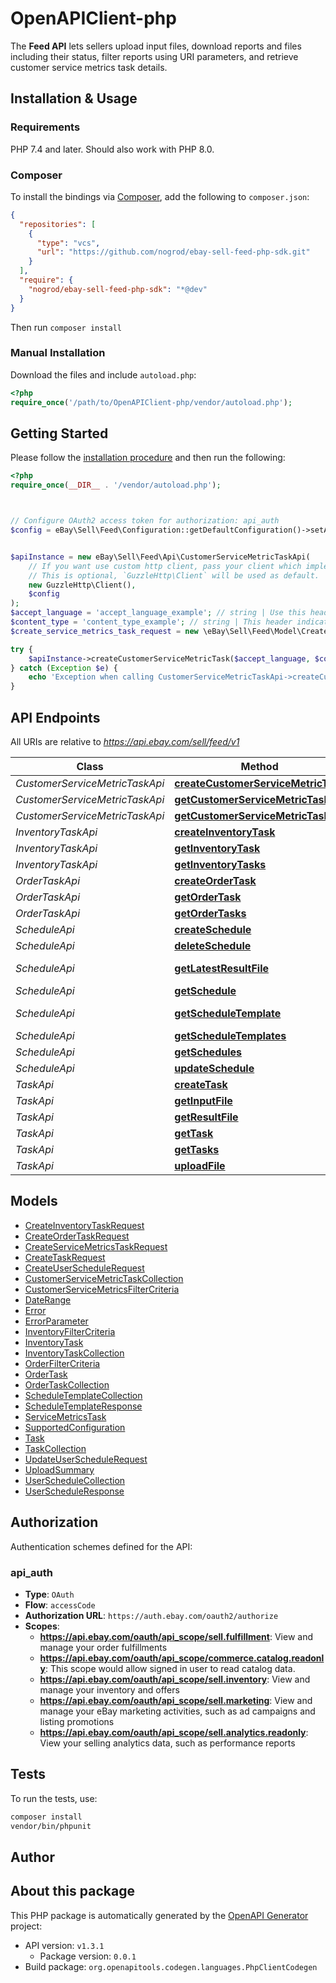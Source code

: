 # OpenAPIClient-php

<p>The <strong>Feed API</strong> lets sellers upload input files, download reports and files including their status, filter reports using URI parameters, and retrieve customer service metrics task details.</p>


## Installation & Usage

### Requirements

PHP 7.4 and later.
Should also work with PHP 8.0.

### Composer

To install the bindings via [Composer](https://getcomposer.org/), add the following to `composer.json`:

```json
{
  "repositories": [
    {
      "type": "vcs",
      "url": "https://github.com/nogrod/ebay-sell-feed-php-sdk.git"
    }
  ],
  "require": {
    "nogrod/ebay-sell-feed-php-sdk": "*@dev"
  }
}
```

Then run `composer install`

### Manual Installation

Download the files and include `autoload.php`:

```php
<?php
require_once('/path/to/OpenAPIClient-php/vendor/autoload.php');
```

## Getting Started

Please follow the [installation procedure](#installation--usage) and then run the following:

```php
<?php
require_once(__DIR__ . '/vendor/autoload.php');



// Configure OAuth2 access token for authorization: api_auth
$config = eBay\Sell\Feed\Configuration::getDefaultConfiguration()->setAccessToken('YOUR_ACCESS_TOKEN');


$apiInstance = new eBay\Sell\Feed\Api\CustomerServiceMetricTaskApi(
    // If you want use custom http client, pass your client which implements `GuzzleHttp\ClientInterface`.
    // This is optional, `GuzzleHttp\Client` will be used as default.
    new GuzzleHttp\Client(),
    $config
);
$accept_language = 'accept_language_example'; // string | Use this header to specify the natural language in which the authenticated user desires the response. For example, <code>en_US</code> for English or <code>de_DE</code> for German.
$content_type = 'content_type_example'; // string | This header indicates the format of the request body provided by the client. It's value should be set to <b>application/json</b>. <br><br> For more information, refer to <a href=\"/api-docs/static/rest-request-components.html#HTTP\" target=\"_blank \">HTTP request headers</a>.
$create_service_metrics_task_request = new \eBay\Sell\Feed\Model\CreateServiceMetricsTaskRequest(); // \eBay\Sell\Feed\Model\CreateServiceMetricsTaskRequest | Request payload containing version, feedType, and optional filterCriteria.

try {
    $apiInstance->createCustomerServiceMetricTask($accept_language, $content_type, $create_service_metrics_task_request);
} catch (Exception $e) {
    echo 'Exception when calling CustomerServiceMetricTaskApi->createCustomerServiceMetricTask: ', $e->getMessage(), PHP_EOL;
}

```

## API Endpoints

All URIs are relative to *https://api.ebay.com/sell/feed/v1*

Class | Method | HTTP request | Description
------------ | ------------- | ------------- | -------------
*CustomerServiceMetricTaskApi* | [**createCustomerServiceMetricTask**](docs/Api/CustomerServiceMetricTaskApi.md#createcustomerservicemetrictask) | **POST** /customer_service_metric_task | 
*CustomerServiceMetricTaskApi* | [**getCustomerServiceMetricTask**](docs/Api/CustomerServiceMetricTaskApi.md#getcustomerservicemetrictask) | **GET** /customer_service_metric_task/{task_id} | 
*CustomerServiceMetricTaskApi* | [**getCustomerServiceMetricTasks**](docs/Api/CustomerServiceMetricTaskApi.md#getcustomerservicemetrictasks) | **GET** /customer_service_metric_task | 
*InventoryTaskApi* | [**createInventoryTask**](docs/Api/InventoryTaskApi.md#createinventorytask) | **POST** /inventory_task | 
*InventoryTaskApi* | [**getInventoryTask**](docs/Api/InventoryTaskApi.md#getinventorytask) | **GET** /inventory_task/{task_id} | 
*InventoryTaskApi* | [**getInventoryTasks**](docs/Api/InventoryTaskApi.md#getinventorytasks) | **GET** /inventory_task | 
*OrderTaskApi* | [**createOrderTask**](docs/Api/OrderTaskApi.md#createordertask) | **POST** /order_task | 
*OrderTaskApi* | [**getOrderTask**](docs/Api/OrderTaskApi.md#getordertask) | **GET** /order_task/{task_id} | 
*OrderTaskApi* | [**getOrderTasks**](docs/Api/OrderTaskApi.md#getordertasks) | **GET** /order_task | 
*ScheduleApi* | [**createSchedule**](docs/Api/ScheduleApi.md#createschedule) | **POST** /schedule | 
*ScheduleApi* | [**deleteSchedule**](docs/Api/ScheduleApi.md#deleteschedule) | **DELETE** /schedule/{schedule_id} | 
*ScheduleApi* | [**getLatestResultFile**](docs/Api/ScheduleApi.md#getlatestresultfile) | **GET** /schedule/{schedule_id}/download_result_file | 
*ScheduleApi* | [**getSchedule**](docs/Api/ScheduleApi.md#getschedule) | **GET** /schedule/{schedule_id} | 
*ScheduleApi* | [**getScheduleTemplate**](docs/Api/ScheduleApi.md#getscheduletemplate) | **GET** /schedule_template/{schedule_template_id} | 
*ScheduleApi* | [**getScheduleTemplates**](docs/Api/ScheduleApi.md#getscheduletemplates) | **GET** /schedule_template | 
*ScheduleApi* | [**getSchedules**](docs/Api/ScheduleApi.md#getschedules) | **GET** /schedule | 
*ScheduleApi* | [**updateSchedule**](docs/Api/ScheduleApi.md#updateschedule) | **PUT** /schedule/{schedule_id} | 
*TaskApi* | [**createTask**](docs/Api/TaskApi.md#createtask) | **POST** /task | 
*TaskApi* | [**getInputFile**](docs/Api/TaskApi.md#getinputfile) | **GET** /task/{task_id}/download_input_file | 
*TaskApi* | [**getResultFile**](docs/Api/TaskApi.md#getresultfile) | **GET** /task/{task_id}/download_result_file | 
*TaskApi* | [**getTask**](docs/Api/TaskApi.md#gettask) | **GET** /task/{task_id} | 
*TaskApi* | [**getTasks**](docs/Api/TaskApi.md#gettasks) | **GET** /task | 
*TaskApi* | [**uploadFile**](docs/Api/TaskApi.md#uploadfile) | **POST** /task/{task_id}/upload_file | 

## Models

- [CreateInventoryTaskRequest](docs/Model/CreateInventoryTaskRequest.md)
- [CreateOrderTaskRequest](docs/Model/CreateOrderTaskRequest.md)
- [CreateServiceMetricsTaskRequest](docs/Model/CreateServiceMetricsTaskRequest.md)
- [CreateTaskRequest](docs/Model/CreateTaskRequest.md)
- [CreateUserScheduleRequest](docs/Model/CreateUserScheduleRequest.md)
- [CustomerServiceMetricTaskCollection](docs/Model/CustomerServiceMetricTaskCollection.md)
- [CustomerServiceMetricsFilterCriteria](docs/Model/CustomerServiceMetricsFilterCriteria.md)
- [DateRange](docs/Model/DateRange.md)
- [Error](docs/Model/Error.md)
- [ErrorParameter](docs/Model/ErrorParameter.md)
- [InventoryFilterCriteria](docs/Model/InventoryFilterCriteria.md)
- [InventoryTask](docs/Model/InventoryTask.md)
- [InventoryTaskCollection](docs/Model/InventoryTaskCollection.md)
- [OrderFilterCriteria](docs/Model/OrderFilterCriteria.md)
- [OrderTask](docs/Model/OrderTask.md)
- [OrderTaskCollection](docs/Model/OrderTaskCollection.md)
- [ScheduleTemplateCollection](docs/Model/ScheduleTemplateCollection.md)
- [ScheduleTemplateResponse](docs/Model/ScheduleTemplateResponse.md)
- [ServiceMetricsTask](docs/Model/ServiceMetricsTask.md)
- [SupportedConfiguration](docs/Model/SupportedConfiguration.md)
- [Task](docs/Model/Task.md)
- [TaskCollection](docs/Model/TaskCollection.md)
- [UpdateUserScheduleRequest](docs/Model/UpdateUserScheduleRequest.md)
- [UploadSummary](docs/Model/UploadSummary.md)
- [UserScheduleCollection](docs/Model/UserScheduleCollection.md)
- [UserScheduleResponse](docs/Model/UserScheduleResponse.md)

## Authorization

Authentication schemes defined for the API:
### api_auth

- **Type**: `OAuth`
- **Flow**: `accessCode`
- **Authorization URL**: `https://auth.ebay.com/oauth2/authorize`
- **Scopes**: 
    - **https://api.ebay.com/oauth/api_scope/sell.fulfillment**: View and manage your order fulfillments
    - **https://api.ebay.com/oauth/api_scope/commerce.catalog.readonly**: This scope would allow signed in user to read catalog data.
    - **https://api.ebay.com/oauth/api_scope/sell.inventory**: View and manage your inventory and offers
    - **https://api.ebay.com/oauth/api_scope/sell.marketing**: View and manage your eBay marketing activities, such as ad campaigns and listing promotions
    - **https://api.ebay.com/oauth/api_scope/sell.analytics.readonly**: View your selling analytics data, such as performance reports

## Tests

To run the tests, use:

```bash
composer install
vendor/bin/phpunit
```

## Author



## About this package

This PHP package is automatically generated by the [OpenAPI Generator](https://openapi-generator.tech) project:

- API version: `v1.3.1`
    - Package version: `0.0.1`
- Build package: `org.openapitools.codegen.languages.PhpClientCodegen`
